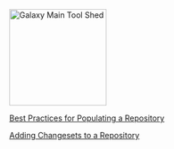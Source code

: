 <div class='center'> <a href='http://toolshed.g2.bx.psu.edu'><img src='/Images/Logos/ToolShed.jpg' alt='Galaxy Main Tool Shed' height="174" /></a> </div>

[Best Practices for Populating a Repository](/RepositoryPopulationBestPractices1)

[Adding Changesets to a Repository](/RepositoryRevisions)
